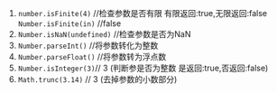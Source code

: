 1. `number.isFinite(4)` //检查参数是否有限 有限返回:true,无限返回:false  
`Number.isFinite(in)` //false  
2. `Number.isNaN(undefined)` //检查参数是否为NaN
3. `Number.parseInt()` //将参数转化为整数
4. `Number.parseFloat()` //将参数转为浮点数
5. `Number.isInteger(3)`// 3 (判断参是否为整数 是返回:true,否返回:false)
6. `Math.trunc(3.14)` // 3 (去掉参数的小数部分)